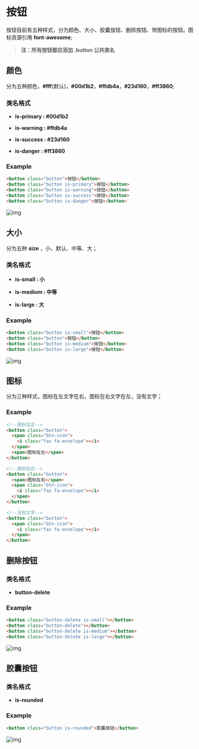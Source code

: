 # 按钮

按钮目前有五种样式，分为颜色、大小、胶囊按钮、删除按钮、带图标的按钮。图标资源引用 
**font-awesome**;

> **注：所有按钮都应添加 **.button** 公共类名**

## 颜色

分为五种颜色，**#fff**(默认)，**#00d1b2**，**#ffdb4a**，**#23d160**，**#ff3860**;

### 类名格式

* **is-primary : #00d1b2**

* **is-warning : #ffdb4a**

* **is-success : #23d160**

* **is-danger : #ff3860**

### Example

```html
<button class="button">按钮</button>
<button class="button is-primary">按钮</button>
<button class="button is-warning">按钮</button>
<button class="button is-success">按钮</button>
<button class="button is-danger">按钮</button>
```

![img](http://ww1.sinaimg.cn/large/005LOKa8gy1fs7d41d6mkj309r01nweb.jpg)

## 大小

分为五种 **size** ，小、默认、中等、大；

### 类名格式

* **is-small : 小**

* **is-medium : 中等**

* **is-large : 大**

### Example

```html
<button class="button is-small">按钮</button>
<button class="button">按钮</button>
<button class="button is-medium">按钮</button>
<button class="button is-large">按钮</button>
```

![img](http://ww1.sinaimg.cn/large/005LOKa8gy1fs7d41d2jzj308f022dfo.jpg)

## 图标

分为三种样式，图标在左文字在右，图标在右文字在左，没有文字；

### Example

```html
<!--图标在左-->
<button class="button">
  <span class="btn-icon">
    <i class="fas fa-envelope"></i>
  </span>
  <span>图标在左</span>
</button>

<!--图标在右-->
<button class="button">
  <span>图标在右</span>
  <span class="btn-icon">
    <i class="fas fa-envelope"></i>
  </span>
</button>

<!--没有文字-->
<button class="button">
  <span class="btn-icon">
    <i class="fas fa-envelope"></i>
  </span>
</button>
```

## 删除按钮

### 类名格式

* **button-delete**

### Example

```html
<button class="button-delete is-small"></button>
<button class="button-delete"></button>
<button class="button-delete is-medium"></button>
<button class="button-delete is-large"></button>
```

![img](http://ww1.sinaimg.cn/large/005LOKa8gy1fs7d41datqj303x01cjr5.jpg)

## 胶囊按钮

### 类名格式

* **is-rounded**

### Example

```html
<button class="button is-rounded">胶囊按钮</button>
```

![img](http://ww1.sinaimg.cn/large/005LOKa8gy1fs7d41ct5qj303901h0si.jpg)